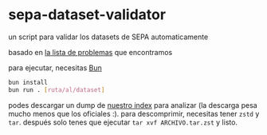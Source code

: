 # sepa-dataset-validator

un script para validar los datasets de SEPA automaticamente

basado en [la lista de problemas](https://gist.github.com/catdevnull/587d5c63c4bab11b9798861c917db93b) que encontramos

para ejecutar, necesitas [Bun](https://bun.sh)

```bash
bun install
bun run . [ruta/al/dataset]
```

podes descargar un dump de [nuestro index](https://github.com/catdevnull/sepa-precios-metadata/blob/main/index.md) para analizar (la descarga pesa mucho menos que los oficiales :). para descomprimir, necesitas tener `zstd` y `tar`. después solo tenes que ejecutar `tar xvf ARCHIVO.tar.zst` y listo.
